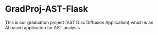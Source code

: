 # GradProj-AST-Flask
This is our graduation project (AST Disc Diffusion Application) which is an AI based application for AST analysis
